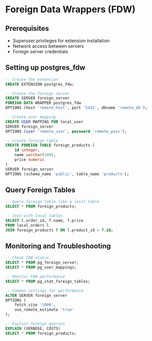 # Foreign Data Wrappers (FDW)

## Prerequisites
- Superuser privileges for extension installation
- Network access between servers
- Foreign server credentials

## Setting up postgres_fdw

```sql
-- Create the extension
CREATE EXTENSION postgres_fdw;

-- Create the foreign server
CREATE SERVER foreign_server
FOREIGN DATA WRAPPER postgres_fdw
OPTIONS (host 'remote_host', port '5432', dbname 'remote_db');

-- Create user mapping
CREATE USER MAPPING FOR local_user
SERVER foreign_server
OPTIONS (user 'remote_user', password 'remote_pass');

-- Create foreign table
CREATE FOREIGN TABLE foreign_products (
    id integer,
    name varchar(100),
    price numeric
)
SERVER foreign_server
OPTIONS (schema_name 'public', table_name 'products');
```

## Query Foreign Tables

```sql
-- Query foreign table like a local table
SELECT * FROM foreign_products;

-- Join with local tables
SELECT l.order_id, f.name, f.price
FROM local_orders l
JOIN foreign_products f ON l.product_id = f.id;
```

## Monitoring and Troubleshooting
```sql
-- Check FDW status
SELECT * FROM pg_foreign_server;
SELECT * FROM pg_user_mappings;

-- Monitor FDW performance
SELECT * FROM pg_stat_foreign_tables;

-- Common settings for performance
ALTER SERVER foreign_server
OPTIONS (
    fetch_size '1000',
    use_remote_estimate 'true'
);

-- Explain foreign queries
EXPLAIN (VERBOSE, COSTS)
SELECT * FROM foreign_products;
```
